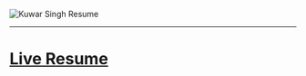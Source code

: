![Kuwar Singh Resume](https://github.com/Kuwar20/kuwar-resume/assets/66473902/3ebc9917-eb06-46ff-a342-9ef2eafd9745)

<hr/>

# [Live Resume](https://kuwar-resume.vercel.app/)
